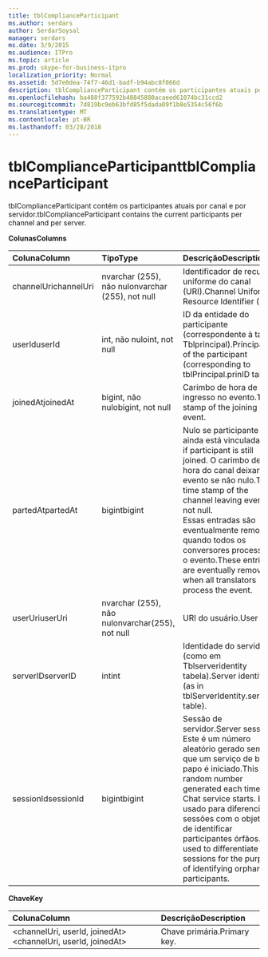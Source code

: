 ```yaml
---
title: tblComplianceParticipant
ms.author: serdars
author: SerdarSoysal
manager: serdars
ms.date: 3/9/2015
ms.audience: ITPro
ms.topic: article
ms.prod: skype-for-business-itpro
localization_priority: Normal
ms.assetid: 5d7e0dea-74f7-46d1-badf-b94abc8f066d
description: tblComplianceParticipant contém os participantes atuais por canal e por servidor.
ms.openlocfilehash: ba488f377592b48845880acaeed61074bc31ccd2
ms.sourcegitcommit: 7d819bc9eb63bfd85f5dada09f1b8e5354c56f6b
ms.translationtype: MT
ms.contentlocale: pt-BR
ms.lasthandoff: 03/28/2018
---
```

# <a name="tblcomplianceparticipant"></a><span data-ttu-id="6356f-103">tblComplianceParticipant</span><span class="sxs-lookup"><span data-stu-id="6356f-103">tblComplianceParticipant</span></span>
 
<span data-ttu-id="6356f-104">tblComplianceParticipant contém os participantes atuais por canal e por servidor.</span><span class="sxs-lookup"><span data-stu-id="6356f-104">tblComplianceParticipant contains the current participants per channel and per server.</span></span>
  
<span data-ttu-id="6356f-105">**Colunas**</span><span class="sxs-lookup"><span data-stu-id="6356f-105">**Columns**</span></span>

|<span data-ttu-id="6356f-106">**Coluna**</span><span class="sxs-lookup"><span data-stu-id="6356f-106">**Column**</span></span>|<span data-ttu-id="6356f-107">**Tipo**</span><span class="sxs-lookup"><span data-stu-id="6356f-107">**Type**</span></span>|<span data-ttu-id="6356f-108">**Descrição**</span><span class="sxs-lookup"><span data-stu-id="6356f-108">**Description**</span></span>|
|:-----|:-----|:-----|
|<span data-ttu-id="6356f-109">channelUri</span><span class="sxs-lookup"><span data-stu-id="6356f-109">channelUri</span></span>  <br/> |<span data-ttu-id="6356f-110">nvarchar (255), não nulo</span><span class="sxs-lookup"><span data-stu-id="6356f-110">nvarchar (255), not null</span></span>  <br/> |<span data-ttu-id="6356f-111">Identificador de recurso uniforme do canal (URI).</span><span class="sxs-lookup"><span data-stu-id="6356f-111">Channel Uniform Resource Identifier (URI).</span></span>  <br/> |
|<span data-ttu-id="6356f-112">userId</span><span class="sxs-lookup"><span data-stu-id="6356f-112">userId</span></span>  <br/> |<span data-ttu-id="6356f-113">int, não nulo</span><span class="sxs-lookup"><span data-stu-id="6356f-113">int, not null</span></span>  <br/> |<span data-ttu-id="6356f-114">ID da entidade do participante (correspondente à tabela Tblprincipal).</span><span class="sxs-lookup"><span data-stu-id="6356f-114">Principal ID of the participant (corresponding to tblPrincipal.prinID table).</span></span>  <br/> |
|<span data-ttu-id="6356f-115">joinedAt</span><span class="sxs-lookup"><span data-stu-id="6356f-115">joinedAt</span></span>  <br/> |<span data-ttu-id="6356f-116">bigint, não nulo</span><span class="sxs-lookup"><span data-stu-id="6356f-116">bigint, not null</span></span>  <br/> |<span data-ttu-id="6356f-117">Carimbo de hora de ingresso no evento.</span><span class="sxs-lookup"><span data-stu-id="6356f-117">Time stamp of the joining event.</span></span>  <br/> |
|<span data-ttu-id="6356f-118">partedAt</span><span class="sxs-lookup"><span data-stu-id="6356f-118">partedAt</span></span>  <br/> |<span data-ttu-id="6356f-119">bigint</span><span class="sxs-lookup"><span data-stu-id="6356f-119">bigint</span></span>  <br/> |<span data-ttu-id="6356f-120">Nulo se participante ainda está vinculada.</span><span class="sxs-lookup"><span data-stu-id="6356f-120">Null if participant is still joined.</span></span> <span data-ttu-id="6356f-121">O carimbo de hora do canal deixando evento se não nulo.</span><span class="sxs-lookup"><span data-stu-id="6356f-121">The time stamp of the channel leaving event if not null.</span></span>  <br/> <span data-ttu-id="6356f-122">Essas entradas são eventualmente removidas quando todos os conversores processam o evento.</span><span class="sxs-lookup"><span data-stu-id="6356f-122">These entries are eventually removed when all translators process the event.</span></span>  <br/> |
|<span data-ttu-id="6356f-123">userUri</span><span class="sxs-lookup"><span data-stu-id="6356f-123">userUri</span></span>  <br/> |<span data-ttu-id="6356f-124">nvarchar (255), não nulo</span><span class="sxs-lookup"><span data-stu-id="6356f-124">nvarchar(255), not null</span></span>  <br/> |<span data-ttu-id="6356f-125">URI do usuário.</span><span class="sxs-lookup"><span data-stu-id="6356f-125">User URI.</span></span>  <br/> |
|<span data-ttu-id="6356f-126">serverID</span><span class="sxs-lookup"><span data-stu-id="6356f-126">serverID</span></span>  <br/> |<span data-ttu-id="6356f-127">int</span><span class="sxs-lookup"><span data-stu-id="6356f-127">int</span></span>  <br/> |<span data-ttu-id="6356f-128">Identidade do servidor (como em Tblserveridentity tabela).</span><span class="sxs-lookup"><span data-stu-id="6356f-128">Server identity (as in tblServerIdentity.serverID table).</span></span>  <br/> |
|<span data-ttu-id="6356f-129">sessionId</span><span class="sxs-lookup"><span data-stu-id="6356f-129">sessionId</span></span>  <br/> |<span data-ttu-id="6356f-130">bigint</span><span class="sxs-lookup"><span data-stu-id="6356f-130">bigint</span></span>  <br/> |<span data-ttu-id="6356f-131">Sessão de servidor.</span><span class="sxs-lookup"><span data-stu-id="6356f-131">Server session.</span></span> <span data-ttu-id="6356f-132">Este é um número aleatório gerado sempre que um serviço de bate-papo é iniciado.</span><span class="sxs-lookup"><span data-stu-id="6356f-132">This is a random number generated each time a Chat service starts.</span></span> <span data-ttu-id="6356f-133">Ele é usado para diferenciar sessões com o objetivo de identificar participantes órfãos.</span><span class="sxs-lookup"><span data-stu-id="6356f-133">It is used to differentiate sessions for the purpose of identifying orphaned participants.</span></span>  <br/> |
   
<span data-ttu-id="6356f-134">**Chave**</span><span class="sxs-lookup"><span data-stu-id="6356f-134">**Key**</span></span>

|<span data-ttu-id="6356f-135">**Coluna**</span><span class="sxs-lookup"><span data-stu-id="6356f-135">**Column**</span></span>|<span data-ttu-id="6356f-136">**Descrição**</span><span class="sxs-lookup"><span data-stu-id="6356f-136">**Description**</span></span>|
|:-----|:-----|
|<span data-ttu-id="6356f-137">\<channelUri, userId, joinedAt\></span><span class="sxs-lookup"><span data-stu-id="6356f-137">\<channelUri, userId, joinedAt\></span></span>  <br/> |<span data-ttu-id="6356f-138">Chave primária.</span><span class="sxs-lookup"><span data-stu-id="6356f-138">Primary key.</span></span>  <br/> |
   

